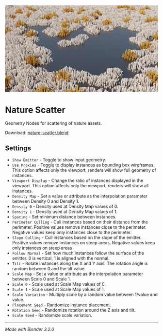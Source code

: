 ![Railing Nodes cover image](images/cover.webp)

# Nature Scatter

Geometry Nodes for scattering of nature assets.

Download: [nature-scatter.blend](https://github.com/balazsfekete/nature-scatter/raw/main/nature-scatter.blend)

## Settings

- `Show Emitter` - Toggle to show input geometry.
- `Use Proxies` - Toggle to display instances as bounding box wireframes. This option affects only the viewport, renders will show full geometry of instances.
- `Viewport Display` - Change the ratio of instances displayed in the viewport. This option affects only the viewport, renders will show all instances.
- `Density Map` - Set a value or attribute as the interpolation parameter between Density 0 and Density 1.
- `Density 0` - Density used at Density Map values of 0.
- `Density 1` - Density used at Density Map values of 1.
- `Spacing` - Set minimum distance between instances.
- `Perimeter Culling` - Cull instances based on their distance from the perimeter. Positive values remove instances close to the perimeter. Negative values keep only instances close to the perimeter.
- `Slope Culling` - Cull instances based on the slope of the emitter. Positive values remove instances on steep areas. Negative values keep only instances on steep areas
- `Follow Normal` - Set how much instances follow the surface of the emitter. 0 is vertical, 1 is aligned with the normal.
- `Tilt` - Rotate instances along the X and Y axis. The rotation angle is random between 0 and the tilt value.
- `Scale Map` - Set a value or attribute as the interpolation parameter between Scale 0 and Scale 1.
- `Scale 0` - Scale used at Scale Map values of 0.
- `Scale 1` - Scale used at Scale Map values of 1.
- `Scale Variation` - Multiply scale by a random value between 1/value and value.
- `Placement Seed` - Randomize instance placement.
- `Rotation Seed` - Randomize rotation around the Z axis and tilt.
- `Scale Seed` - Randomize scale variation.

---

_Made with Blender 3.2.0_
